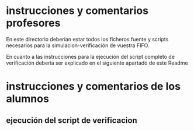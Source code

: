 # instrucciones y comentarios profesores

En este directorio deberían estar todos los ficheros fuente y scripts necesarios para la simulacion-verificación de vuestra FIFO.

En cuanto a las instrucciones para la ejecución del script completo de verificación debería ser explicado en el siguiente apartado de este Readme

# instrucciones y comentarios de los alumnos

## ejecución del script de verificacion
